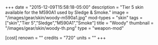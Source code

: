 +++
date = "2015-12-09T15:58:18-05:00"
description = "Tier 5 skin available for the M590A1 used by Sledge & Smoke."
image = "/images/gear/skin/woody-m590a1.jpg"
mod-types = "skin"
tags = ["skin","Tier 5","Sledge","M590A1","Smoke"]
title = "Woody"
thumbnail = "/images/gear/skin/woody-th.png"
type = "weapon-mod"

[cost]
  renown = ""
  credits = "720"
  units = ""
+++
